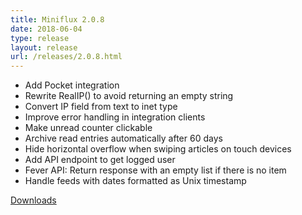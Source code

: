 ```yaml
---
title: Miniflux 2.0.8
date: 2018-06-04
type: release
layout: release
url: /releases/2.0.8.html
---
```

* Add Pocket integration
* Rewrite RealIP() to avoid returning an empty string
* Convert IP field from text to inet type
* Improve error handling in integration clients
* Make unread counter clickable
* Archive read entries automatically after 60 days
* Hide horizontal overflow when swiping articles on touch devices
* Add API endpoint to get logged user
* Fever API: Return response with an empty list if there is no item
* Handle feeds with dates formatted as Unix timestamp

[Downloads](https://github.com/miniflux/v2/releases/tag/2.0.8)
